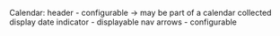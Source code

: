Calendar:
header - configurable -> may be part of a calendar collected display
date indicator - displayable
nav arrows - configurable

